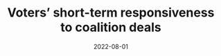 ---
title: "Voters’ short-term responsiveness to coalition deals"
collection: publications
permalink: /publication/2022-05-PP
date: 2022-08-01
venue: 'Party Politics'
paperurl: '/files/pdf/publications/2022-05-PP.pdf'
link: 'https://doi.org/10.1177/13540688211029794'
code: 'https://data.aussda.at/dataset.xhtml?persistentId=doi:10.11587/EFDRNJ'
citation: 'Plescia, Carolina. 2022. &quot;Voters’ short-term responsiveness to coalition deals.&quot; <i>Party Politics</i> 28(5): 927-938.  doi.org/10.1177/13540688211029794'
---